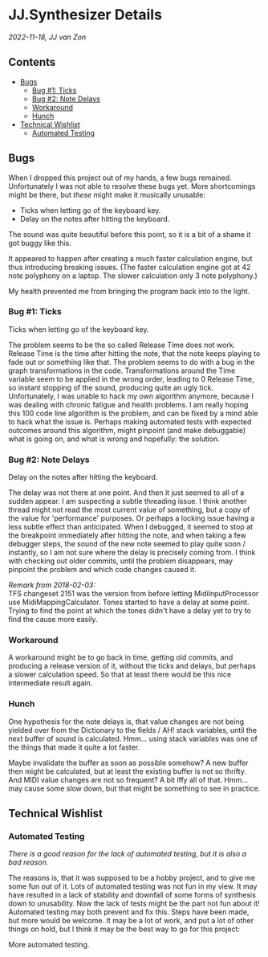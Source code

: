 JJ.Synthesizer Details
======================

*2022-11-18, JJ van Zon*

<h2>Contents</h2>

- [Bugs](#bugs)
    - [Bug #1: Ticks](#bug-1-ticks)
    - [Bug #2: Note Delays](#bug-2-note-delays)
    - [Workaround](#workaround)
    - [Hunch](#hunch)
- [Technical Wishlist](#technical-wishlist)
    - [Automated Testing](#automated-testing)

Bugs
----

When I dropped this project out of my hands, a few bugs remained. Unfortunately I was not able to resolve these bugs yet. More shortcomings might be there, but *these* might make it musically unusable:

- Ticks when letting go of the keyboard key.
- Delay on the notes after hitting the keyboard.

The sound was quite beautiful before this point, so it is a bit of a shame it got buggy like this.

It appeared to happen after creating a much faster calculation engine, but thus introducing breaking issues. (The faster calculation engine got at 42 note polyphony on a laptop. The slower calculation only 3 note polyphony.)

My health prevented me from bringing the program back into to the light.

### Bug #1: Ticks

Ticks when letting go of the keyboard key.

The problem seems to be the so called Release Time does not work. Release Time is the time after hitting the note, that the note keeps playing to fade out or something like that. The problem seems to do with a bug in the graph transformations in the code. Transformations around the Time variable seem to be applied in the wrong order, leading to 0 Release Time, so instant stopping of the sound, producing quite an ugly tick. Unfortunately, I was unable to hack my own algorithm anymore, because I was dealing with chronic fatigue and health problems. I am really hoping this 100 code line algorithm is the problem, and can be fixed by a mind able to hack what the issue is. Perhaps making automated tests with expected outcomes around this algorithm, might pinpoint (and make debuggable) what is going on, and what is wrong and hopefully: the solution.

### Bug #2: Note Delays

Delay on the notes after hitting the keyboard.

The delay was not there at one point. And then it just seemed to all of a sudden appear. I am suspecting a subtle threading issue. I think another thread might not read the most current value of something, but a copy of the value for 'performance' purposes. Or perhaps a locking issue having a less subtle effect than anticipated. When I debugged, it seemed to stop at the breakpoint immediately after hitting the note, and when taking a few debugger steps, the sound of the new note seemed to play quite soon / instantly, so I am not sure where the delay is precisely coming from. I think with checking out older commits, until the problem disappears, may pinpoint the problem and which code changes caused it.

*Remark from 2018-02-03:*  
TFS changeset 2151 was the version from before letting MidiInputProcessor use MidiMappingCalculator. Tones started to have a delay at some point. Trying to find the point at which the tones didn't have a delay yet to try to find the cause more easily.

### Workaround

A workaround might be to go back in time, getting old commits, and producing a release version of it, without the ticks and delays, but perhaps a slower calculation speed. So that at least there would be this nice intermediate result again.

### Hunch

One hypothesis for the note delays is, that value changes are not being yielded over from the Dictionary to the fields / AH! stack variables, until the next buffer of sound is calculated. Hmm... using stack variables was one of the things that made it quite a lot faster.

Maybe invalidate the buffer as soon as possible somehow? A new buffer then might be calculated, but at least the existing buffer is not so thrifty. And MIDI value changes are not so frequent? A bit iffy all of that. Hmm... may cause some slow down, but that might be something to see in practice.


Technical Wishlist
------------------

### Automated Testing

*There is a good reason for the lack of automated testing, but it is also a bad reason.*

The reasons is, that it was supposed to be a hobby project, and to give me some fun out of it. Lots of automated testing was not fun in my view. It may have resulted in a lack of stability and downfall of some forms of synthesis down to unusability. Now the lack of tests might be the part not fun about it! Automated testing may both prevent and fix this. Steps have been made, but more would be welcome. It may be a lot of work, and put a lot of other things on hold, but I think it may be the best way to go for this project:

More automated testing.